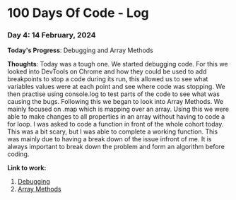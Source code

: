 # 100 Days Of Code - Log

### Day 4: 14 February, 2024 

**Today's Progress**: Debugging and Array Methods

**Thoughts**: Today was a tough one. We started debugging code. For this we looked into DevTools on Chrome and how they could be used to add breakpoints to stop a code during its run, this allowed us to see what variables values were at each point and see where code was stopping. We then practise using console.log to test parts of the code to see what was causing the bugs. 
Following this we began to look into Array Methods. We mainly focused on .map which is mapping over an array. Using this we were able to make changes to all properties in an array without having to code a for loop.
I was asked to code a function in front of the whole cohort today. This was a bit scary, but I was able to complete a working function. This was mainly due to having a break down of the issue infront of me. It is always important to break down the problem and form an algorithm before coding.

**Link to work:** 
1. [Debugging](https://www.youtube.com/watch?v=H0XScE08hy8)
2. [Array Methods](https://www.w3schools.com/js/js_array_methods.asp)